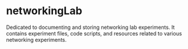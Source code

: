 # networkingLab
Dedicated to documenting and storing networking lab experiments. It contains experiment files, code scripts, and resources related to various networking experiments.
